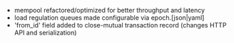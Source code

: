 * mempool refactored/optimized for better throughput and latency
* load regulation queues made configurable via epoch.[json|yaml]
* 'from_id' field added to close-mutual transaction record
  (changes HTTP API and serialization)